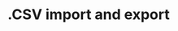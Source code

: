 ---
title: ".CSV import and export"
source: "https://help.amplitude.com/hc/en-us/articles/360055925811--CSV-import-and-export"
id: 39f7be45-463a-469a-a849-e41aa71437b5
---